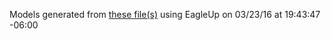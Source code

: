 Models generated from [these file(s)](http://raw.github.com/sparkfun/Arduino_Pro_Mini_328/365f073db730b88cd42f1180813b5a66018635e8/Hardware/Arduino-Pro-Mini.brd) using EagleUp on 03/23/16 at 19:43:47 -06:00
